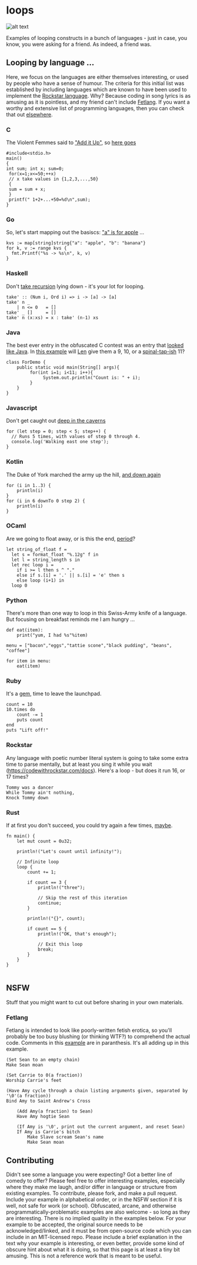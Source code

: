 # loops

![alt text][logo]

Examples of looping constructs in a bunch of languages - just in case, you know, you were asking for a friend. As indeed, a friend was.

## Looping by language ...

Here, we focus on the languages are either themselves interesting, or used by people who have a sense of humour. The criteria for this initial list was established by including languages which are known to have been used to implement the [Rockstar language](https://github.com/RockstarLang/rockstar). Why? Because coding in song lyrics is as amusing as it is pointless, and  my friend can't include [Fetlang](https://github.com/fetlang/fetlang). If you want a worthy and extensive list of programming languages, then you can check that out [elsewhere](https://en.wikipedia.org/wiki/List_of_programming_languages).

### C

The Violent Femmes said to ["Add it Up"](https://www.youtube.com/watch?v=QHapDS2fcFE), so [here goes](https://www.w3resource.com/c-programming/c-for-loop.php)

```
#include<stdio.h>
main()
{
int sum; int x; sum=0;
 for(x=1;x<=50;++x) 
 // x take values in {1,2,3,...,50}
 {
 sum = sum + x; 
 }
 printf(" 1+2+...+50=%d\n",sum);
}
```

### Go

So, let's start mapping out the basiscs: ["a" is for apple](https://gobyexample.com/range) ...

```
kvs := map[string]string{"a": "apple", "b": "banana"}
for k, v := range kvs {
  fmt.Printf("%s -> %s\n", k, v)
}
```

### Haskell

Don't [take recursion](http://learnyouahaskell.com/recursion) lying down - it's your lot for looping.

```
take' :: (Num i, Ord i) => i -> [a] -> [a]  
take' n _  
    | n <= 0   = []  
take' _ []     = []  
take' n (x:xs) = x : take' (n-1) xs  
```


### Java

The best ever entry in the obfuscated C contest was an entry that [looked like Java](https://www.ioccc.org/2005/chia/chia.c). In [this example](https://docs.oracle.com/javase/tutorial/java/nutsandbolts/for.html) will [Len](https://en.wikipedia.org/wiki/Len_Goodman) give them a 9, 10, or a [spinal-tap-ish](https://www.youtube.com/watch?v=KOO5S4vxi0o) 11?

```
class ForDemo {
    public static void main(String[] args){
         for(int i=1; i<11; i++){
              System.out.println("Count is: " + i);
         }
    }
}
```

### Javascript

Don't get caught out [deep in the caverns](https://developer.mozilla.org/en-US/docs/Web/JavaScript/Guide/Loops_and_iteration)

```
for (let step = 0; step < 5; step++) {
  // Runs 5 times, with values of step 0 through 4.
  console.log('Walking east one step');
}
```
### Kotlin

The Duke of York marched the army up the hill, [and down again](https://kotlinlang.org/docs/reference/control-flow.html)

```
for (i in 1..3) {
    println(i)
}
for (i in 6 downTo 0 step 2) {
    println(i)
}
```


### OCaml

Are we going to float away, or is this the end, [period](https://ocaml.org/learn/tutorials/if_statements_loops_and_recursion.html)?

```
let string_of_float f =
  let s = format_float "%.12g" f in
  let l = string_length s in
  let rec loop i =
    if i >= l then s ^ "."
    else if s.[i] = '.' || s.[i] = 'e' then s
    else loop (i+1) in
  loop 0
```

### Python

There's more than one way to loop in this Swiss-Army knife of a language. But focusing on breakfast reminds me I am hungry ...

```
def eat(item):
	print("yum, I had %s"%item)

menu = ["bacon","eggs","tattie scone","black pudding", "beans", "coffee"]

for item in menu:	
    eat(item)
```

### Ruby

It's a [gem](https://ruby-doc.org/docs/ruby-doc-bundle/Tutorial/part_02/loops.html), time to leave the launchpad.

```
count = 10
10.times do
    count -= 1
	puts count
end
puts "Lift off!"
```

### Rockstar

Any language with poetic number literal system is going to take some extra time to parse mentally, but at least you sing it while you wait (https://codewithrockstar.com/docs). Here's a loop - but does it run 16, or 17 times?

```
Tommy was a dancer
While Tommy ain't nothing,
Knock Tommy down
```

### Rust

If at first you don't succeed, you could try again a few times, [maybe](https://doc.rust-lang.org/rust-by-example/flow_control/loop.html). 

```
fn main() {
    let mut count = 0u32;

    println!("Let's count until infinity!");

    // Infinite loop
    loop {
        count += 1;

        if count == 3 {
            println!("three");

            // Skip the rest of this iteration
            continue;
        }

        println!("{}", count);

        if count == 5 {
            println!("OK, that's enough");

            // Exit this loop
            break;
        }
    }
}
	
```

## NSFW

Stuff that you might want to cut out before sharing in your own materials. 

### Fetlang

Fetlang is intended to look like poorly-written fetish erotica, so you'll probably be too busy blushing (or thinking WTF?) to comprehend the actual code. Comments in this [example](https://esolangs.org/wiki/Fetlang) are in paranthesis. It's all adding up in this example.

```
(Set Sean to an empty chain)
Make Sean moan

(Set Carrie to 0(a fraction))
Worship Carrie's feet
 
(Have Amy cycle through a chain listing arguments given, separated by '\0'(a fraction))
Bind Amy to Saint Andrew's Cross

    (Add Amy(a fraction) to Sean)
    Have Amy hogtie Sean

    (If Amy is '\0', print out the current argument, and reset Sean)
    If Amy is Carrie's bitch
        Make Slave scream Sean's name
        Make Sean moan
```

## Contributing

Didn't see some a language you were expecting? Got a better line of comedy to offer? Please feel free to offer interesting examples, especially where they make me laugh, and/or differ in language or structure from existing examples. To contribute, please fork, and make a pull request. Include your example in alphabetical order, or in the NSFW section if it is well, not safe for work (or school). Obfuscated, arcane, and otherwise programmatically-problematic examples are also welcome - so long as they are interesting. There is no implied quality in the examples below. For your example to be accepted, the original source needs to be acknowledged/linked,  and it must be from open-source code which you can include in an MIT-licensed repo. Please include a brief explanation in the text why your example is interesting, or even better, provide some kind of obscure hint about what it is doing, so that this page is at least a tiny bit amusing. This is not a reference work that is meant to be useful.


[logo]: ./img/logo.png "looping spiral with arrow"
